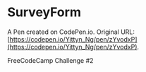 # SurveyForm

A Pen created on CodePen.io. Original URL: [https://codepen.io/Yittyn_Ng/pen/zYvodxP](https://codepen.io/Yittyn_Ng/pen/zYvodxP).

FreeCodeCamp Challenge #2
